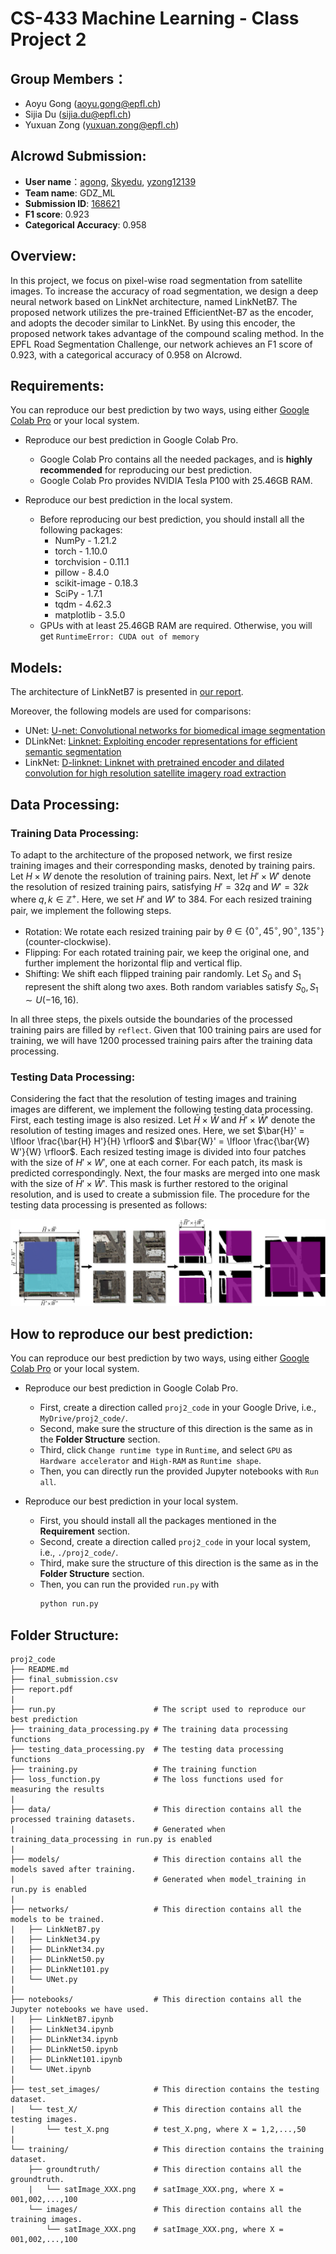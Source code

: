 # CS-433 Machine Learning - Class Project 2



## Group Members：

- Aoyu Gong (aoyu.gong@epfl.ch)
- Sijia Du (sijia.du@epfl.ch)
- Yuxuan Zong (yuxuan.zong@epfl.ch)



## AIcrowd Submission:

- **User name**：[agong](https://www.aicrowd.com/participants/agong), [Skyedu](https://www.aicrowd.com/participants/skyedu), [yzong12139](https://www.aicrowd.com/participants/yzong12139)
- **Team name**: GDZ_ML
- **Submission ID**: [168621](https://www.aicrowd.com/challenges/epfl-ml-road-segmentation/submissions/168621)
- **F1 score**: 0.923
- **Categorical Accuracy**: 0.958



## Overview:

In this project, we focus on pixel-wise road segmentation from satellite images. To increase the accuracy of road segmentation, we design a deep neural network based on LinkNet architecture, named LinkNetB7. The proposed network utilizes the pre-trained EfficientNet-B7 as the encoder, and adopts the decoder similar to LinkNet. By using this encoder, the proposed network takes advantage of the compound scaling method. In the EPFL Road Segmentation Challenge, our network achieves an F1 score of 0.923, with a categorical accuracy of 0.958 on AIcrowd.



## Requirements:
You can reproduce our best prediction by two ways, using either [Google Colab Pro](https://colab.research.google.com/signup) or your local system.

- Reproduce our best prediction in Google Colab Pro.
  - Google Colab Pro contains all the needed packages, and is **highly recommended** for reproducing our best prediction.
  - Google Colab Pro provides NVIDIA Tesla P100 with 25.46GB RAM.

- Reproduce our best prediction in the local system.
  - Before reproducing our best prediction, you should install all the following packages:
    - NumPy - 1.21.2
    - torch - 1.10.0
    - torchvision -  0.11.1
    - pillow - 8.4.0
    - scikit-image - 0.18.3
    - SciPy - 1.7.1
    - tqdm - 4.62.3
    - matplotlib - 3.5.0
  - GPUs with at least 25.46GB RAM are required. Otherwise, you will get `RuntimeError: CUDA out of memory`



## Models:

The architecture of LinkNetB7 is presented in [our report](./report.pdf).

Moreover, the following models are used for comparisons:

- UNet: [U-net: Convolutional networks for biomedical image segmentation](https://link.springer.com/chapter/10.1007/978-3-319-24574-4_28)
- DLinkNet: [Linknet: Exploiting encoder representations for efficient semantic segmentation](https://ieeexplore.ieee.org/abstract/document/8305148)
- LinkNet: [D-linknet: Linknet with pretrained encoder and dilated convolution for high resolution satellite imagery road extraction](https://openaccess.thecvf.com/content_cvpr_2018_workshops/w4/html/Zhou_D-LinkNet_LinkNet_With_CVPR_2018_paper.html)




## Data Processing:
### Training Data Processing:
To adapt to the architecture of the proposed network, we first resize training images and their corresponding masks, denoted by training pairs. Let $H \times W$ denote the resolution of training pairs. Next, let $H' \times W'$ denote the resolution of resized training pairs, satisfying $H' = 32 q$ and $W' = 32 k$ where $q, k \in \mathbb{Z}^{+}$. Here, we set $H'$ and $W'$ to 384. For each resized training pair, we implement the following steps.

- Rotation: We rotate each resized training pair by $\theta \in \{0^{\circ}, 45^{\circ}, 90^{\circ}, 135^{\circ}\}$ (counter-clockwise).
- Flipping: For each rotated training pair, we keep the original one, and further implement the horizontal flip and vertical flip.
- Shifting: We shift each flipped training pair randomly. Let $S_0$ and $S_1$ represent the shift along two axes. Both random variables satisfy $S_0 , S_1 \sim U (−16, 16)$.

In all three steps, the pixels outside the boundaries of the processed training pairs are filled by `reflect`. Given that 100 training pairs are used for training, we will have 1200 processed training pairs after the training data processing.



### Testing Data Processing:
Considering the fact that the resolution of testing images and training images are different, we implement the following testing data processing. First, each testing image is also resized. Let $\bar{H} \times \bar{W}$ and $\bar{H}' \times \bar{W}'$ denote the resolution of testing images and resized ones. Here, we set $\bar{H}' = \lfloor \frac{\bar{H} H'}{H} \rfloor$ and $\bar{W}' = \lfloor \frac{\bar{W} W'}{W} \rfloor$. Each resized testing image is divided into four patches with the size of $H' \times W'$, one at each corner. For each patch, its mask is predicted correspondingly. Next, the four masks are merged into one mask with the size of $\bar{H}' \times \bar{W}'$. This mask is further restored to the original resolution, and is used to create a submission file. The procedure for the testing data processing is presented as follows:

![Testing_data_processing](./__pycache__/Testing_data_processing.png)



## How to reproduce our best prediction:

You can reproduce our best prediction by two ways, using either [Google Colab Pro](https://colab.research.google.com/signup) or your local system.

- Reproduce our best prediction in Google Colab Pro.

  - First, create a direction called `proj2_code` in your Google Drive, i.e.,  `MyDrive/proj2_code/`.
  - Second, make sure the structure of this direction is the same as in the **Folder Structure** section.
  - Third, click `Change runtime type` in `Runtime`, and select `GPU` as `Hardware accelerator` and `High-RAM` as `Runtime shape`.
  - Then, you can directly run the provided Jupyter notebooks with `Run all`.

- Reproduce our best prediction in your local system.

  - First, you should install all the packages mentioned in the **Requirement** section.
  - Second, create a direction called `proj2_code` in your local system, i.e.,  `./proj2_code/`.
  - Third, make sure the structure of this direction is the same as in the **Folder Structure** section.
  - Then, you can run the provided `run.py` with
    ```bash
    python run.py
    ```



## Folder Structure:

```
proj2_code
├── README.md
├── final_submission.csv
├── report.pdf
|
├── run.py                      # The script used to reproduce our best prediction
├── training_data_processing.py # The training data processing functions
├── testing_data_processing.py  # The testing data processing functions
├── training.py                 # The training function
├── loss_function.py            # The loss functions used for measuring the results
|
├── data/                       # This direction contains all the processed training datasets.
|                               # Generated when training_data_processing in run.py is enabled
|
├── models/                     # This direction contains all the models saved after training.
|                               # Generated when model_training in run.py is enabled
|
├── networks/                   # This direction contains all the models to be trained.
|   ├── LinkNetB7.py
|   ├── LinkNet34.py 
|   ├── DLinkNet34.py
|   ├── DLinkNet50.py
|   ├── DLinkNet101.py
|   └── UNet.py
|
├── notebooks/                  # This direction contains all the Jupyter notebooks we have used.
|   ├── LinkNetB7.ipynb
|   ├── LinkNet34.ipynb 
|   ├── DLinkNet34.ipynb
|   ├── DLinkNet50.ipynb
|   ├── DLinkNet101.ipynb
|   └── UNet.ipynb
|
├── test_set_images/            # This direction contains the testing dataset.
|   └── test_X/                 # This direction contains all the testing images.
|       └── test_X.png          # test_X.png, where X = 1,2,...,50
|
└── training/                   # This direction contains the training dataset.
    ├── groundtruth/            # This direction contains all the groundtruth.
    |   └── satImage_XXX.png    # satImage_XXX.png, where X = 001,002,...,100
    └── images/                 # This direction contains all the training images.
        └── satImage_XXX.png    # satImage_XXX.png, where X = 001,002,...,100
```

